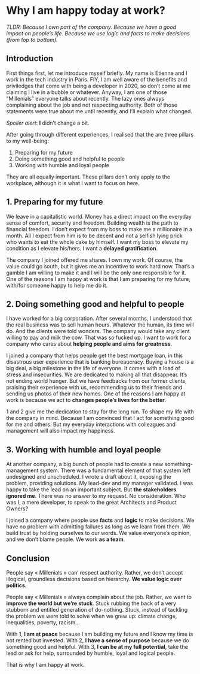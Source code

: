 # Why I am happy today at work? 

_TLDR: Because I own part of the company. Because we have a good impact on people’s life. Because we use logic and facts to make decisions (from top to bottom)._

## Introduction
First things first, let me introduce myself briefly. My name is Etienne and I work in the tech industry in Paris. FIY, I am well aware of the benefits and priviledges that come with being a developer in 2020, so don’t come at me claiming I live in a bubble or whatever. Anyway, I am one of those "Millenials" everyone talks about recently. The lazy ones always complaining about the job and not respecting authority. Both of those statements were true about me until recently, and I’ll explain what changed.

_Spoiler alert_: **I** didn’t change a bit.

After going through different experiences, I realised that the are three pillars to my well-being:
1. Preparing for my future
2. Doing something good and helpful to people
3. Working with humble and loyal people

They are all equally important. These pillars don’t only apply to the workplace, although it is what I want to focus on here.

## 1. Preparing for my future
We leave in a capitalistic world. Money has a direct impact on the everyday sense of comfort, security and freedom. Building wealth is the path to financial freedom. I don’t expect from my boss to make me a millionaire in a month. All I expect from him is to be decent and not a selfish lying prick who wants to eat the whole cake by himself. I want my boss to elevate my condition as I elevate his/hers. I want a **delayed gratification**. 

The company I joined offered me shares.  I own my work. Of course, the value could go south, but it gives me an incentive to work hard now. That’s a gamble I am willing to make it and I will be the only one responsible for it. One of the reasons I am happy at work is that I am preparing for my future, with/for someone happy to help me do it.

## 2. Doing something good and helpful to people
I have worked for a big corporation. After several months, I understood that the real business was to sell human hours. Whatever the human, its time will do. And the clients were told wonders. The company would take any client willing to pay and milk the cow. That was so fucked up. I want to work for a company who cares about **helping people and aims for greatness**.

I joined a company that helps people get the best mortgage loan, in this disastrous user experience that is banking bureaucracy. Buying a house is a big deal, a big milestone in the life of everyone. It comes with a load of stress and insecurities. We are dedicated to making all that disappear. It’s not ending world hunger. But we have feedbacks from our former clients, praising their experience with us, recommending us to their friends and sending us photos of their new homes. One of the reasons I am happy at work is because we act to **changes people’s lives for the better**. 

1 and 2 give me the dedication to stay for the long run. To shape my life with the company in mind. Because I am convinced that I act for something good for me and others. But my everyday interactions with colleagues and management will also impact my happiness. 

## 3. Working with humble and loyal people
At another company, a big bunch of people had to create a new something-management system. There was a fundamental element of that system left undesigned and unscheduled. I wrote a draft about it, exposing the problem, providing solutions. My lead-dev and my manager validated. I was happy to take the lead on an important subject. But **the stakeholders ignored me**. There was no answer to my request. No consideration. Who was I, a mere developer, to speak to the great Architects and Product Owners? 

I joined a company where people use **facts** and **logic** to make decisions. We have no problem with admitting failures as long as we learn from them. We build trust by holding ourselves to our words. We value everyone’s opinion, and we don’t blame people. We work **as a team**.

## Conclusion

People say « Millenials » can’ respect authority. Rather, we don’t accept illogical, groundless decisions based on hierarchy. **We value logic over politics**.

People say « Millenials » always complain about the job. Rather, we want to **improve the world but we’re stuck**. Stuck rubbing the back of a very stubborn and entitled generation of do-nothing. Stuck, instead of tackling the problem we were told to solve when we grew up: climate change, inequalities, poverty, racism...

With 1, **I am at peace** because I am building my future and I know my time is not rented but invested. With 2, **I have a sense of purpose** because we do something good and helpful. With 3, **I can be at my full potential**, take the lead or ask for help, surrounded by humble, loyal and logical people.

That is why I am happy at work.
